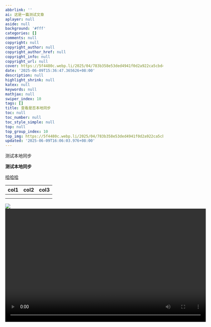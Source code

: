 ```yaml
---
abbrlink: ''
ai: 这是一篇测试文章
aplayer: null
aside: null
background: '#fff'
categories: []
comments: null
copyright: null
copyright_author: null
copyright_author_href: null
copyright_info: null
copyright_url: null
cover: https://5f4480c.webp.li/2025/04/783b358e53ded4941f0d2a922ca5cbd4.jpg
date: '2025-06-09T15:36:47.365626+08:00'
description: null
highlight_shrink: null
katex: null
keywords: null
mathjax: null
swiper_index: 10
tags: []
title: 查看是否本地同步
toc: null
toc_number: null
toc_style_simple: null
top: null
top_group_index: 10
top_img: https://5f4480c.webp.li/2025/04/783b358e53ded4941f0d2a922ca5cbd4.jpg
updated: '2025-06-09T16:06:03.976+08:00'
---
```

测试本地同步

**测试本地同步**

[哈哈哈](https://5f4480c.webp.li/2025/04/783b358e53ded4941f0d2a922ca5cbd4.jpg)


| col1 | col2 | col3 |
| ---- | ---- | ---- |
|      |      |      |
|      |      |      |

<img src="https://5f4480c.webp.li/2025/04/783b358e53ded4941f0d2a922ca5cbd4.jpg" >

<video width="640" height="360" controls>
  <source src="https://yaodao0521.zone.id/raw/ai%E8%A7%86%E9%A2%91%E6%8D%A2%E8%84%B8/jingtian.png17391142801_HD.mp4" type="video/mp4">
  <!-- 浏览器不支持时显示的备用内容 -->
  您的浏览器不支持 video 标签，请<a href="https://yaodao0521.zone.id/raw/ai%E8%A7%86%E9%A2%91%E6%8D%A2%E8%84%B8/jingtian.png17391142801_HD.mp4">下载视频</a>观看。
</video>
